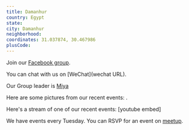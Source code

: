 ```yaml
---
title: Damanhur
country: Egypt
state: 
city: Damanhur
neighborhood: 
coordinates: 31.037874, 30.467986
plusCode:
---
```

Join our [Facebook group](https://www.facebook.com/groups/free.code.camp.damanhur).

You can chat with us on [WeChat](wechat URL).

Our Group leader is [Miya](freecodecamp.org/miya)

Here are some pictures from our recent events:
![]().

Here's a stream of one of our recent events:
[youtube embed]

We have events every Tuesday. You can RSVP for an event on [meetup](meetupurl).
